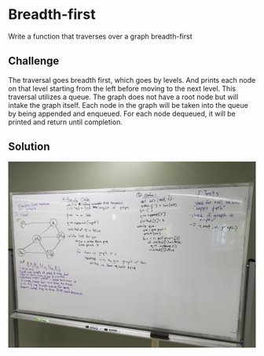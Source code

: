 # Breadth-first
Write a function that traverses over a graph breadth-first

## Challenge
The traversal goes breadth first, which goes by levels. And prints each node on that level starting from the left before moving to the next level. This traversal utilizes a queue.
The graph does not have a root node but will intake the graph itself. Each node in the graph will be taken into the queue by being appended and enqueued. For each node dequeued, it will be printed and return until completion.

## Solution
![BreadthFirstGraph](../../assets/Breadth_first_graph.jpg)
